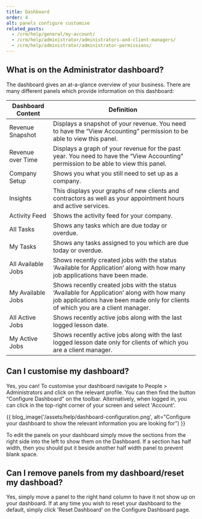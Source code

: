 ```yaml
---
title: Dashboard
order: 4
alt: panels configure customise
related_posts:
  - /crm/help/general/my-account/
  - /crm/help/administrator/administrators-and-client-managers/
  - /crm/help/administrator/administrator-permissions/
---
```


## What is on the Administrator dashboard?

The dashboard gives an at-a-glance overview of your business. There are many different panels which provide information on this dashboard:

| Dashboard Content | Definition |
| --- | --- |
| Revenue Snapshot | Displays a snapshot of your revenue. You need to have the “View Accounting” permission to be able to view this panel. |
| Revenue over Time | Displays a graph of your revenue for the past year. You need to have the “View Accounting” permission to be able to view this panel. |
| Company Setup | Shows you what you still need to set up as a company. |
| Insights | This displays your graphs of new clients and contractors as well as your appointment hours and active services. |
| Activity Feed | Shows the activity feed for your company. |
| All Tasks | Shows any tasks which are due today or overdue. |
| My Tasks | Shows any tasks assigned to you which are due today or overdue. |
| All Available Jobs | Shows recently created jobs with the status ‘Available for Application’ along with how many job applications have been made. |
| My Available Jobs | Shows recently created jobs with the status ‘Available for Application’ along with how many job applications have been made only for clients of which you are a client manager. |
| All Active Jobs | Shows recently active jobs along with the last logged lesson date. |
| My Active Jobs | Shows recently active jobs along with the last logged lesson date only for clients of which you are a client manager. |

## Can I customise my dashboard?

Yes, you can! To customise your dashboard navigate to People > Administrators and click on the relevant profile. You can then find the button “Configure Dashboard” on the toolbar. Alternatively, when logged in, you can click in the top-right corner of your screen and select 'Account'.

{{ blog_image('/assets/help/dashboard-configuration.png', alt="Configure your dashboard to show the relevant information you are looking for") }}

To edit the panels on your dashboard simply move the sections from the right side into the left to show them on the Dashboard. If a section has half width, then you should put it beside another half width panel to prevent blank space.

## Can I remove panels from my dashboard/reset my dashboad?

Yes, simply move a panel to the right hand column to have it not show up on your dashboard. If at any time you wish to reset your dashboard to the default, simply click 'Reset Dashboard' on the Configure Dashboard page.
